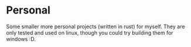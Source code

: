 # Personal
 Some smaller more personal projects (written in rust) for myself. They are only tested and used on linux, though you could try building them for windows :D.
